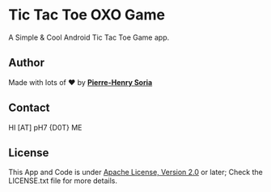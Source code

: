 # Tic Tac Toe OXO Game

A Simple & Cool Android Tic Tac Toe Game app.


## Author

Made with lots of ♥ by **[Pierre-Henry Soria](http://ph7.me)**


## Contact

HI [AT] pH7 {D0T} ME


## License

This App and Code is under [Apache License, Version 2.0](http://www.apache.org/licenses/LICENSE-2.0.txt) or later; Check the LICENSE.txt file for more details.